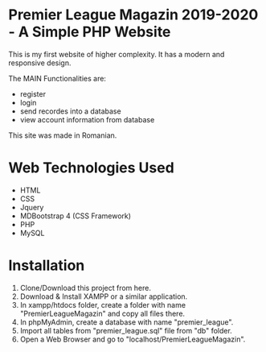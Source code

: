 # Premier League Magazin 2019-2020 - A Simple PHP Website
This is my first website of higher complexity. It has a modern and responsive design. 

The MAIN Functionalities are:
* register
* login
* send recordes into a database
* view account information from database

This site was made in Romanian.
# Web Technologies Used
* HTML
* CSS
* Jquery 
* MDBootstrap 4 (CSS Framework)
* PHP
* MySQL
# Installation
1. Clone/Download this project from here.
2. Download & Install XAMPP or a similar application.
3. In xampp/htdocs folder, create a folder with name "PremierLeagueMagazin" and copy all files there.
4. In phpMyAdmin, create a database with name "premier_league".
5. Import all tables from "premier_league.sql" file from "db" folder.
6. Open a Web Browser and go to "localhost/PremierLeagueMagazin".
